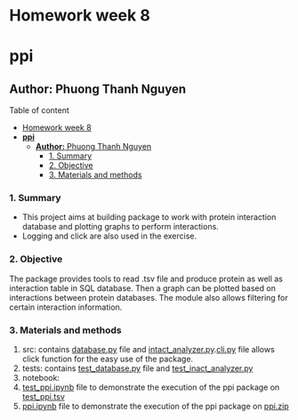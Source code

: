 # Homework week 8
# **ppi**
## **Author:** Phuong Thanh Nguyen

Table of content
- [Homework week 8](#homework-week-8)
- [**ppi**](#ppi)
  - [**Author:** Phuong Thanh Nguyen](#author-phuong-thanh-nguyen)
    - [1. Summary](#1-summary)
    - [2. Objective](#2-objective)
    - [3. Materials and methods](#3-materials-and-methods)

### 1. Summary
- This project aims at building package to work with protein interaction database and plotting graphs to perform interactions. 
- Logging and click are also used in the exercise.

### 2. Objective
The package provides tools to read .tsv file and produce protein as well as interaction table in SQL database. Then a graph can be plotted based on interactions between protein databases. The module also allows filtering for certain interaction information. 

### 3. Materials and methods
 1. src: contains [database.py](./src/ppi/database.py) file and [intact_analyzer.py](./src/ppi/intact_analyzer.py).[cli.py](./src/ppi/cli.py) file allows click function for the easy use of the package.
 2. tests: contains [test_database.py](./tests/test_database.py) file and [test_inact_analyzer.py](./tests/test_inact_analyzer.py)
 3. notebook: 
1. [test_ppi.ipynb](./notebooks/test_ppi.ipynb) file to demonstrate the execution of the ppi package on [test_ppi.tsv](./tests/data/test_ppi.tsv)
2. [ppi.ipynb](./notebooks/ppi.ipynb) file to demonstrate the execution of the ppi package on [ppi.zip](./data/ppi.zip)
  
